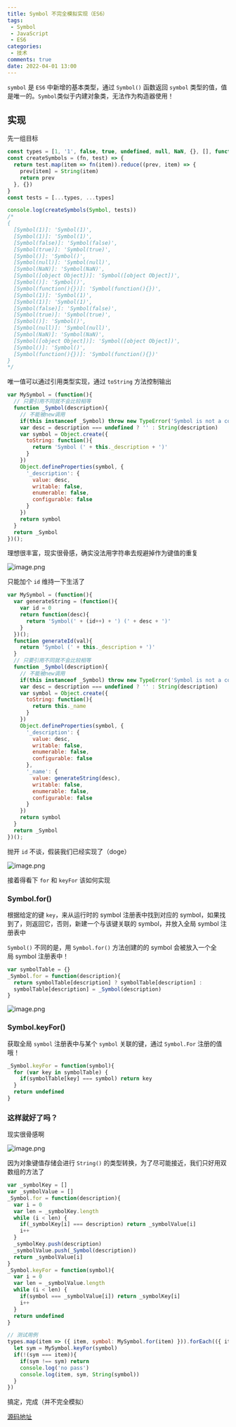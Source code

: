 ```yaml
---
title: Symbol 不完全模拟实现（ES6）
tags: 
 - Symbol
 - JavaScript
 - ES6
categories:
 - 技术
comments: true
date: 2022-04-01 13:00
---
```


`symbol` 是 `ES6` 中新增的基本类型，通过 `Symbol()` 函数返回 `symbol` 类型的值，值是唯一的。`Symbol`类似于内建对象类，无法作为构造器使用！

## 实现

先一组目标

```js
const types = [1, '1', false, true, undefined, null, NaN, {}, [], function(){}]
const createSymbols = (fn, test) => {
  return test.map(item => fn(item)).reduce((prev, item) => {
    prev[item] = String(item)
    return prev
  }, {})
}
const tests = [...types, ...types]

console.log(createSymbols(Symbol, tests))
/*
{
  [Symbol(1)]: 'Symbol(1)',
  [Symbol(1)]: 'Symbol(1)',
  [Symbol(false)]: 'Symbol(false)',
  [Symbol(true)]: 'Symbol(true)',
  [Symbol()]: 'Symbol()',
  [Symbol(null)]: 'Symbol(null)',
  [Symbol(NaN)]: 'Symbol(NaN)',
  [Symbol([object Object])]: 'Symbol([object Object])',
  [Symbol()]: 'Symbol()',
  [Symbol(function(){})]: 'Symbol(function(){})',
  [Symbol(1)]: 'Symbol(1)',
  [Symbol(1)]: 'Symbol(1)',
  [Symbol(false)]: 'Symbol(false)',
  [Symbol(true)]: 'Symbol(true)',
  [Symbol()]: 'Symbol()',
  [Symbol(null)]: 'Symbol(null)',
  [Symbol(NaN)]: 'Symbol(NaN)',
  [Symbol([object Object])]: 'Symbol([object Object])',
  [Symbol()]: 'Symbol()',
  [Symbol(function(){})]: 'Symbol(function(){})'
}
*/
```

唯一值可以通过引用类型实现，通过 `toString` 方法控制输出

```js
var MySymbol = (function(){
  // 只要引用不同就不会比较相等
  function _Symbol(description){
    // 不能被new调用
    if(this instanceof _Symbol) throw new TypeError('Symbol is not a constructor')
    var desc = description === undefined ? '' : String(description)
    var symbol = Object.create({
      toString: function(){
        return 'Symbol (' + this._description + ')'
      }
    })
    Object.defineProperties(symbol, {
      '_description': {
        value: desc,
        writable: false,
        enumerable: false,
        configurable: false
      }
    })
    return symbol
  }
  return _Symbol
})();
```

理想很丰富，现实很骨感，确实没法用字符串去规避掉作为键值的重复

![image.png](https://p3-juejin.byteimg.com/tos-cn-i-k3u1fbpfcp/b2a809b3a52e494dbbfafae4254ff0ea~tplv-k3u1fbpfcp-watermark.image?)

只能加个 `id` 维持一下生活了

```js
var MySymbol = (function(){
  var generateString = (function(){
    var id = 0
    return function(desc){
      return 'Symbol(' + (id++) + ') (' + desc + ')'
    }
  })();
  function generateId(val){
    return 'Symbol (' + this._description + ')'
  }
  // 只要引用不同就不会比较相等
  function _Symbol(description){
    // 不能被new调用
    if(this instanceof _Symbol) throw new TypeError('Symbol is not a constructor')
    var desc = description === undefined ? '' : String(description)
    var symbol = Object.create({
      toString: function(){
        return this._name
      }
    })
    Object.defineProperties(symbol, {
      '_description': {
        value: desc,
        writable: false,
        enumerable: false,
        configurable: false
      },
      '_name': {
        value: generateString(desc),
        writable: false,
        enumerable: false,
        configurable: false
      }
    })
    return symbol
  }
  return _Symbol
})();
```

抛开 `id` 不谈，假装我们已经实现了（doge）

![image.png](https://p3-juejin.byteimg.com/tos-cn-i-k3u1fbpfcp/16504f37d18e4bf7b7776314423fd584~tplv-k3u1fbpfcp-watermark.image?)

接着得看下 `for` 和 `keyFor` 该如何实现

### Symbol.for()

根据给定的键 `key`，来从运行时的 symbol 注册表中找到对应的 symbol，如果找到了，则返回它，否则，新建一个与该键关联的 symbol，并放入全局 symbol 注册表中

`Symbol()` 不同的是，用 `Symbol.for()` 方法创建的的 symbol 会被放入一个全局 symbol 注册表中！

```js
var symbolTable = {}
_Symbol.for = function(description){
  return symbolTable[description] ? symbolTable[description] : 
  symbolTable[description] = _Symbol(description)
}
```

![image.png](https://p6-juejin.byteimg.com/tos-cn-i-k3u1fbpfcp/c55c5ae85a9349be9bbf687111f705bf~tplv-k3u1fbpfcp-watermark.image?)


### Symbol.keyFor()

获取全局 `symbol` 注册表中与某个 `symbol` 关联的键，通过 `Symbol.For` 注册的值哦！

```js
_Symbol.keyFor = function(symbol){
  for (var key in symbolTable) {
    if(symbolTable[key] === symbol) return key
  }
  return undefined
}
```

### 这样就好了吗？

现实很骨感啊

![image.png](https://p6-juejin.byteimg.com/tos-cn-i-k3u1fbpfcp/def1f1edf2574198abad52aceface8fb~tplv-k3u1fbpfcp-watermark.image?)

因为对象键值存储会进行 `String()` 的类型转换，为了尽可能接近，我们只好用双数组的方法了

```js
var _symbolKey = []
var _symbolValue = []
_Symbol.for = function(description){
  var i = 0
  var len = _symbolKey.length
  while (i < len) {
    if(_symbolKey[i] === description) return _symbolValue[i]
    i++
  }
  _symbolKey.push(description)
  _symbolValue.push(_Symbol(description))
  return _symbolValue[i]
}
_Symbol.keyFor = function(symbol){
  var i = 0
  var len = _symbolValue.length
  while (i < len) {
    if(symbol === _symbolValue[i]) return _symbolKey[i]
    i++
  }
  return undefined
}
```

```js
// 测试用例
types.map(item => ({ item, symbol: MySymbol.for(item) })).forEach(({ item, symbol }) => {
  let sym = MySymbol.keyFor(symbol)
  if(!(sym === item)){
    if(sym !== sym) return
    console.log('no pass')
    console.log(item, sym, String(symbol))
  }
})
```

搞定，完成（并不完全模拟）

[源码地址](https://github.com/Luoyuda/js-demo/tree/master/js/ES6/Symbol)